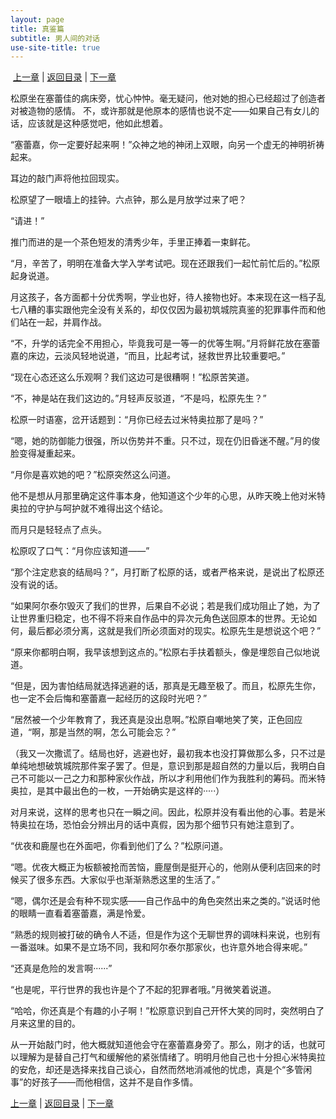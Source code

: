```yaml
---
layout: page
title: 真鉴篇
subtitle: 男人间的对话
use-site-title: true
---
```


 [上一章](/Novels/Rec/knight-attack) | [返回目录](/Novels/Rec/index) | [下一章](/Novels/Rec/wiser-wake) 

松原坐在塞蕾佳的病床旁，忧心忡忡。毫无疑问，他对她的担心已经超过了创造者对被造物的感情。 不，或许那就是他原本的感情也说不定——如果自己有女儿的话，应该就是这种感觉吧，他如此想着。 

“塞蕾嘉，你一定要好起来啊！”众神之地的神闭上双眼，向另一个虚无的神明祈祷起来。

耳边的敲门声将他拉回现实。 

松原望了一眼墙上的挂钟。六点钟，那么是月放学过来了吧？

“请进！”

推门而进的是一个茶色短发的清秀少年，手里正捧着一束鲜花。

“月，辛苦了，明明在准备大学入学考试吧。现在还跟我们一起忙前忙后的。”松原起身说道。 

月这孩子，各方面都十分优秀啊，学业也好，待人接物也好。本来现在这一档子乱七八糟的事实跟他完全没有关系的，却仅仅因为最初筑城院真鉴的犯罪事件而和他们站在一起，并肩作战。 

“不，升学的话完全不用担心，毕竟我可是一等一的优等生啊。”月将鲜花放在塞蕾嘉的床边，云淡风轻地说道，“而且，比起考试，拯救世界比较重要吧。” 

“现在心态还这么乐观啊？我们这边可是很糟啊！”松原苦笑道。 

“不，神是站在我们这边的。”月轻声反驳道，“不是吗，松原先生？” 

松原一时语塞，岔开话题到：“月你已经去过米特奥拉那了是吗？” 

“嗯，她的防御能力很强，所以伤势并不重。只不过，现在仍旧昏迷不醒。”月的俊脸变得凝重起来。 

“月你是喜欢她的吧？”松原突然这么问道。 

他不是想从月那里确定这件事本身，他知道这个少年的心思，从昨天晚上他对米特奥拉的守护与呵护就不难得出这个结论。 

而月只是轻轻点了点头。 

松原叹了口气：“月你应该知道——” 

“那个注定悲哀的结局吗？”，月打断了松原的话，或者严格来说，是说出了松原还没有说的话。

“如果阿尔泰尔毁灭了我们的世界，后果自不必说；若是我们成功阻止了她，为了让世界重归稳定，也不得不将来自作品中的异次元角色送回原本的世界。无论如何，最后都必须分离，这就是我们所必须面对的现实。松原先生是想说这个吧？” 

“原来你都明白啊，我早该想到这点的。”松原右手扶着额头，像是埋怨自己似地说道。 

“但是，因为害怕结局就选择逃避的话，那真是无趣至极了。而且，松原先生你，也一定不会后悔和塞蕾嘉一起经历的这段时光吧？” 

“居然被一个少年教育了，我还真是没出息啊。”松原自嘲地笑了笑，正色回应道，“啊，那是当然的啊，怎么可能会忘？” 

（我又一次撒谎了。结局也好，逃避也好，最初我本也没打算做那么多，只不过是单纯地想破筑城院那件案子罢了。但是，意识到那是超自然的力量以后，我明白自己不可能以一己之力和那种家伙作战，所以才利用他们作为我胜利的筹码。而米特奥拉，是其中最出色的一枚，一开始确实是这样的·····）

对月来说，这样的思考也只在一瞬之间。因此，松原并没有看出他的心事。若是米特奥拉在场，恐怕会分辨出月的话中真假，因为那个细节只有她注意到了。 

“优夜和鹿屋也在外面吧，你看到他们了么？”松原问道。 

“嗯。优夜大概正为板额被抢而苦恼，鹿屋倒是挺开心的，他刚从便利店回来的时候买了很多东西。大家似乎也渐渐熟悉这里的生活了。” 

“嗯，偶尔还是会有种不现实感——自己作品中的角色突然出来之类的。”说话时他的眼睛一直看着塞蕾嘉，满是怜爱。 

“熟悉的规则被打破的确令人不适，但是作为这个无聊世界的调味料来说，也别有一番滋味。如果不是立场不同，我和阿尔泰尔那家伙，也许意外地合得来呢。” 

“还真是危险的发言啊······” 

“也是呢，平行世界的我也许是个了不起的犯罪者哦。”月微笑着说道。 

“哈哈，你还真是个有趣的小子啊！”松原意识到自己开怀大笑的同时，突然明白了月来这里的目的。

从一开始敲门时，他大概就知道他会守在塞蕾嘉身旁了。那么，刚才的话，也就可以理解为是替自己打气和缓解他的紧张情绪了。明明月他自己也十分担心米特奥拉的安危，却还是选择来找自己谈心，自然而然地消减他的忧虑，真是个“多管闲事”的好孩子——而他相信，这并不是自作多情。 

[上一章](/Novels/Rec/knight-attack) | [返回目录](/Novels/Rec/index) | [下一章](/Novels/wiser-wake)
